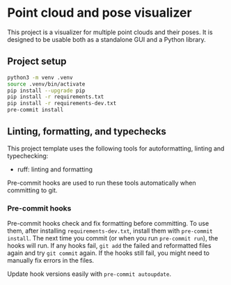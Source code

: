 # Point cloud and pose visualizer

This project is a visualizer for multiple point clouds and their poses. It is designed to be usable both as a standalone GUI and a Python library.



## Project setup

```bash
python3 -m venv .venv
source .venv/bin/activate
pip install --upgrade pip
pip install -r requirements.txt
pip install -r requirements-dev.txt
pre-commit install
```

## Linting, formatting, and typechecks

This project template uses the following tools for autoformatting, linting and typechecking:

* ruff: linting and formatting

Pre-commit hooks are used to run these tools automatically when committing to git.

### Pre-commit hooks

Pre-commit hooks check and fix formatting before committing. To use them, after installing `requirements-dev.txt`, install them with `pre-commit install`. The next time you commit (or when you run `pre-commit run`), the hooks will run. If any hooks fail, `git add` the failed and reformatted files again and try `git commit` again. If the hooks still fail, you might need to manually fix errors in the files.

Update hook versions easily with `pre-commit autoupdate`.

